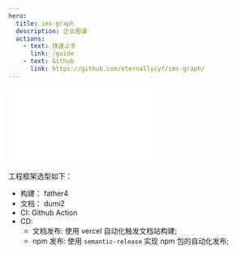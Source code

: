 ```yaml
---
hero:
  title: ims-graph
  description: 企业图谱
  actions:
    - text: 快速上手
      link: /guide
    - text: Github
      link: https://github.com/eternallycyf/ims-graph/
---
```


<embed src="../README.md"></embed>

工程框架选型如下：

- 构建： father4
- 文档： dumi2
- CI: Github Action
- CD:
  - 文档发布: 使用 vercel 自动化触发文档站构建;
  - npm 发布: 使用 `semantic-release` 实现 npm 包的自动化发布;
